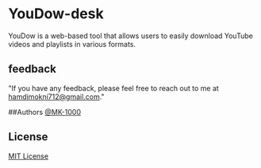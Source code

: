 # YouDow-desk
YouDow is a web-based tool that allows users to easily download YouTube videos and playlists in various formats.

## feedback
"If you have any feedback, please feel free to reach out to me at hamdimokni712@gmail.com."

##Authors
[@MK-1000](https://github.com/Mk-1000)

## License
[MIT License](LICENSE)
